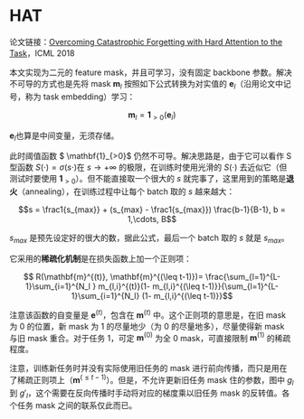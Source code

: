 
# HAT

论文链接：[Overcoming Catastrophic Forgetting with Hard Attention to the Task](https://proceedings.mlr.press/v80/serra18a.html)，ICML 2018

本文实现为二元的 feature mask，并且可学习，没有固定 backbone 参数。解决不可导的方式也是先将 mask $\mathbf{m}_l$ 按照如下公式转换为对实值的 $\mathbf{e}_l$（沿用论文中记号，称为 task embedding）学习：

$$ \mathbf{m}_l = \mathbf{1}_{>0}(\mathbf{e}_l)$$

$\mathbf{e}_l$也算是中间变量，无须存储。

此时阈值函数 $ \mathbf{1}_{>0}$ 仍然不可导。解决思路是，由于它可以看作 S 型函数 $S(\cdot) = \sigma(s \cdot)$在 $s\rightarrow +\infty$ 的极限，在训练时使用光滑的 $S(\cdot)$ 去近似它（但测试时要使用 $\mathbf{1}_{>0}$）。但不能直接取一个很大的 $s$ 就完事了，这里用到的策略是**退火**（annealing），在训练过程中让每个 batch 取的 $s$ 越来越大：

$$s = \frac1{s_{max}} + (s_{max} - \frac1{s_{max}}) \frac{b-1}{B-1}, b = 1,\cdots, B$$

$s_{max}$ 是预先设定好的很大的数，据此公式，最后一个 batch 取的 $s$ 就是 $s_{max}$。

它采用的**稀疏化机制**是在损失函数上加一个正则项：

$$ R(\mathbf{m}^{(t)}, \mathbf{m}^{(\leq t-1)})= \frac{\sum_{l=1}^{L-1}\sum_{i=1}^{N_l  } m_{l,i}^{(t)}(1- m_{l,i}^{(\leq t-1)}}{\sum_{l=1}^{L-1}\sum_{i=1}^{N_l} (1- m_{l,i}^{(\leq t-1)}}$$

注意该函数的自变量是 $\mathbf{e}^{(t)}$，包含在 $\mathbf{m}^{(t)}$ 中。这个正则项的意思是，在旧 mask 为 0 的位置，新 mask 为 1 的尽量地少（为 0 的尽量地多），尽量使得新 mask 与旧 mask 重合。对于任务 1，可定 $\mathbf{m}^{(0)}$ 为全 0 mask，可直接限制 $\mathbf{m}^{(1)}$ 的稀疏程度。

注意，训练新任务时并没有实际使用旧任务的 mask 进行前向传播，而只是用在了稀疏正则项上（$\mathbf{m}^{(\leq t-1)}$）。但是，不允许更新旧任务 mask 住的参数，图中 $g_l$ 到 $g'_l$，这个需要在反向传播时手动将对应的梯度乘以旧任务 mask 的反转值。各个任务 mask 之间的联系仅此而已。
